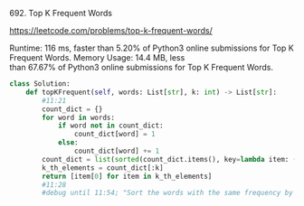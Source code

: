 692. Top K Frequent Words


https://leetcode.com/problems/top-k-frequent-words/


Runtime: 116 ms, faster than 5.20% of Python3 online submissions for Top K Frequent Words.
Memory Usage: 14.4 MB, less than 67.67% of Python3 online submissions for Top K Frequent Words.



```python
class Solution:
    def topKFrequent(self, words: List[str], k: int) -> List[str]:
        #11:21
        count_dict = {}
        for word in words:
            if word not in count_dict:
                count_dict[word] = 1
            else:
                count_dict[word] += 1
        count_dict = list(sorted(count_dict.items(), key=lambda item: (-item[1], item[0])))
        k_th_elements = count_dict[:k]
        return [item[0] for item in k_th_elements]
        #11:28
        #debug until 11:54; "Sort the words with the same frequency by their lexicographical order." -> "Only do the sort if two words have same frequency"
```
